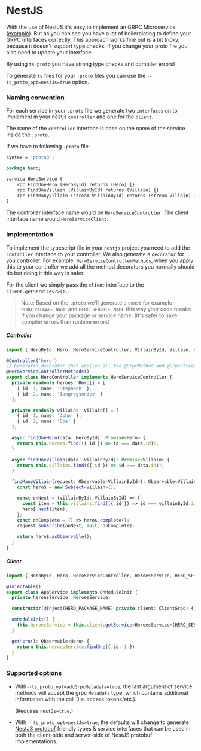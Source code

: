 NestJS
=====
With the use of NestJS it's easy to implement an GRPC Microservice ([example](https://docs.nestjs.com/microservices/grpc)). But as you can see you have a lot of boilerplating to define your GRPC interfaces correctly. This approach works fine but is a bit tricky, because it doesn't support type checks. If you change your proto file you also need to update your interface.

By using `ts-proto` you have strong type checks and compiler errors!

To generate `ts` files for your `.proto` files you can use the `--ts_proto_opt=nestJs=true` option.

### Naming convention
For each service in your `.proto` file we generate two `interfaces` on to implement in your nestjs `controller` and one for the `client`.

The name of the `controller` interface is base on the name of the service inside the `.proto`.

If we have to following `.proto` file:
```protobuf
syntax = "proto3";

package hero;

service HeroService {
    rpc FindOneHero (HeroById) returns (Hero) {}
    rpc FindOneVillain (VillainById) returns (Villain) {}
    rpc FindManyVillain (stream VillainById) returns (stream Villain) {}
}
```

The controller interface name would be `HeroServiceController`.
The client interface name would  `HeroServiceClient`.

### implementation
To implement the typescript file in your `nestjs` project you need to add the `controller` interface to your controller. We also generate a `decorator` for you controller. For example: `HeroServiceControllerMethods`, when you apply this to your controller we add all the method decorators you normally should do but doing it this way is safer.

For the client we simply pass the `client` interface to the `client.getService<?>();`.

> Note: Based on the `.proto` we'll generate a `const` for example `HERO_PACKAGE_NAME` and `HERO_SERVICE_NAME` this way your code breaks if you change your package or service name. (It's safer to have compiler errors than runtime errors)

##### Controller

```typescript
import { HeroById, Hero, HeroServiceController, VillainById, Villain, HeroServiceControllerMethods } from '../hero';

@Controller('hero')
// Generated decorator that applies all the @GrpcMethod and @GrpcStreamMethod to the right methods
@HeroServiceControllerMethods()
export class HeroController implements HeroServiceController {
  private readonly heroes: Hero[] = [
    { id: 1, name: 'Stephenh' },
    { id: 2, name: 'Iangregsondev' }
  ];

  private readonly villains: Villain[] = [
    { id: 1, name: 'John' },
    { id: 2, name: 'Doe' }
  ];

  async findOneHero(data: HeroById): Promise<Hero> {
    return this.heroes.find(({ id }) => id === data.id)!;
  }

  async findOneVillain(data: VillainById): Promise<Villain> {
    return this.villains.find(({ id }) => id === data.id)!;
  }

  findManyVillain(request: Observable<VillainById>): Observable<Villain> {
    const hero$ = new Subject<Villain>();

    const onNext = (villainById: VillainById) => {
      const item = this.villains.find(({ id }) => id === villainById.id);
      hero$.next(item);
    };
    const onComplete = () => hero$.complete();
    request.subscribe(onNext, null, onComplete);

    return hero$.asObservable();
  }
}
```

##### Client

```typescript
import { HeroById, Hero, HeroServiceController, HeroesService, HERO_SERVICE_NAME, HERO_PACKAGE_NAME } from '../hero';

@Injectable()
export class AppService implements OnModuleInit {
  private heroesService: HeroesService;

  constructor(@Inject(HERO_PACKAGE_NAME) private client: ClientGrpc) {}

  onModuleInit() {
    this.heroesService = this.client.getService<HeroesService>(HERO_SERVICE_NAME);
  }

  getHero(): Observable<Hero> {
    return this.heroesService.findOne({ id: 1 });
  }
}
```

### Supported options

* With`--ts_proto_opt=addGrpcMetadata=true`, the last argument of service methods will accept the grpc `Metadata` type, which contains additional information with the call (i.e. access tokens/etc.).

  (Requires `nestJs=true`.)

* With `--ts_proto_opt=nestJs=true`, the defaults will change to generate [NestJS protobuf](https://docs.nestjs.com/microservices/grpc) friendly types & service interfaces that can be used in both the client-side and server-side of NestJS protobuf implementations.
